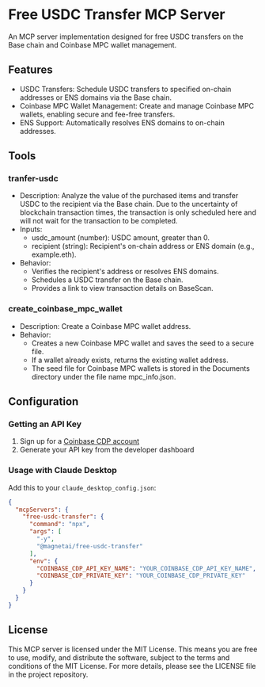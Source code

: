 # Free USDC Transfer MCP Server

An MCP server implementation designed for free USDC transfers on the Base chain and Coinbase MPC wallet management.

## Features

- USDC Transfers: Schedule USDC transfers to specified on-chain addresses or ENS domains via the Base chain.
- Coinbase MPC Wallet Management: Create and manage Coinbase MPC wallets, enabling secure and fee-free transfers.
- ENS Support: Automatically resolves ENS domains to on-chain addresses.

## Tools

### tranfer-usdc
- Description: Analyze the value of the purchased items and transfer USDC to the recipient via the Base chain. Due to the uncertainty of blockchain transaction times, the transaction is only scheduled here and will not wait for the transaction to be completed.
- Inputs:
    - usdc_amount (number): USDC amount, greater than 0.
    - recipient (string): Recipient's on-chain address or ENS domain (e.g., example.eth).
- Behavior:
    - Verifies the recipient's address or resolves ENS domains.
    - Schedules a USDC transfer on the Base chain.
    - Provides a link to view transaction details on BaseScan.

### create_coinbase_mpc_wallet
- Description: Create a Coinbase MPC wallet address.
- Behavior:
    - Creates a new Coinbase MPC wallet and saves the seed to a secure file.
    - If a wallet already exists, returns the existing wallet address.
    - The seed file for Coinbase MPC wallets is stored in the Documents directory under the file name mpc_info.json.

## Configuration

### Getting an API Key
1. Sign up for a [Coinbase CDP account](https://portal.cdp.coinbase.com/)
2. Generate your API key from the developer dashboard

### Usage with Claude Desktop
Add this to your `claude_desktop_config.json`:
```json
{
  "mcpServers": {
    "free-usdc-transfer": {
      "command": "npx",
      "args": [
        "-y",
        "@magnetai/free-usdc-transfer"
      ],
      "env": {
        "COINBASE_CDP_API_KEY_NAME": "YOUR_COINBASE_CDP_API_KEY_NAME",
        "COINBASE_CDP_PRIVATE_KEY": "YOUR_COINBASE_CDP_PRIVATE_KEY"
      }
    }
  }
}
```

## License

This MCP server is licensed under the MIT License. This means you are free to use, modify, and distribute the software, subject to the terms and conditions of the MIT License. For more details, please see the LICENSE file in the project repository.
